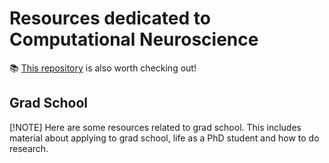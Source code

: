 # Resources dedicated to Computational Neuroscience
📚 [This repository](https://github.com/satpreetsingh/awesome-compneuro) is also worth checking out!

## Grad School
[!NOTE]
Here are some resources related to grad school. This includes material about applying to grad school, life as a PhD student and how to do research.


